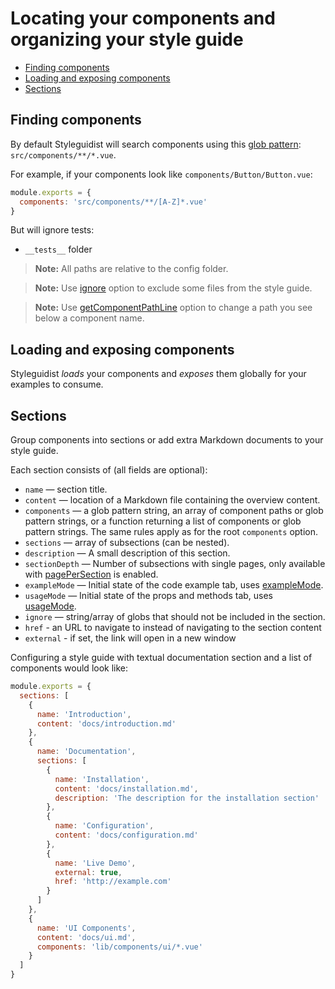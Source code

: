 # Locating your components and organizing your style guide

<!-- toc -->

- [Finding components](#finding-components)
- [Loading and exposing components](#loading-and-exposing-components)
- [Sections](#sections)

<!-- tocstop -->

## Finding components

By default Styleguidist will search components using this [glob pattern](https://github.com/isaacs/node-glob#glob-primer): `src/components/**/*.vue`.

For example, if your components look like `components/Button/Button.vue`:

```javascript
module.exports = {
  components: 'src/components/**/[A-Z]*.vue'
}
```

But will ignore tests:

- `__tests__` folder

> **Note:** All paths are relative to the config folder.

> **Note:** Use [ignore](Configuration.md#ignore) option to exclude some files from the style guide.

> **Note:** Use [getComponentPathLine](Configuration.md#getcomponentpathline) option to change a path you see below a component name.

## Loading and exposing components

Styleguidist _loads_ your components and _exposes_ them globally for your examples to consume.

## Sections

Group components into sections or add extra Markdown documents to your style guide.

Each section consists of (all fields are optional):

- `name` — section title.
- `content` — location of a Markdown file containing the overview content.
- `components` — a glob pattern string, an array of component paths or glob pattern strings, or a function returning a list of components or glob pattern strings. The same rules apply as for the root `components` option.
- `sections` — array of subsections (can be nested).
- `description` — A small description of this section.
- `sectionDepth` — Number of subsections with single pages, only available with [pagePerSection](Configuration.md#pagepersection) is enabled.
- `exampleMode` — Initial state of the code example tab, uses [exampleMode](Configuration.md#examplemode).
- `usageMode` — Initial state of the props and methods tab, uses [usageMode](Configuration.md#usagemode).
- `ignore` — string/array of globs that should not be included in the section.
- `href` - an URL to navigate to instead of navigating to the section content
- `external` - if set, the link will open in a new window

Configuring a style guide with textual documentation section and a list of components would look like:

```javascript
module.exports = {
  sections: [
    {
      name: 'Introduction',
      content: 'docs/introduction.md'
    },
    {
      name: 'Documentation',
      sections: [
        {
          name: 'Installation',
          content: 'docs/installation.md',
          description: 'The description for the installation section'
        },
        {
          name: 'Configuration',
          content: 'docs/configuration.md'
        },
        {
          name: 'Live Demo',
          external: true,
          href: 'http://example.com'
        }
      ]
    },
    {
      name: 'UI Components',
      content: 'docs/ui.md',
      components: 'lib/components/ui/*.vue'
    }
  ]
}
```
